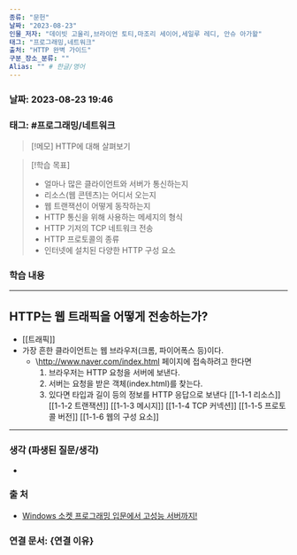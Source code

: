 ```yaml
---
종류: "문헌"
날짜: "2023-08-23"
인물_저자: "데이빗 고울리,브라이언 토티,마조리 세이어,세일루 레디, 안슈 아가왈"
태그: "프로그래밍,네트워크"
출처: "HTTP 완벽 가이드"
구분_장소_분류: ""
Alias: "" # 한글/영어
---
```


### 날짜: 2023-08-23 19:46
### 태그: #프로그래밍/네트워크

>[!메모]
> HTTP에 대해 살펴보기 

>[!학습 목표]
>- 얼마나 많은 클라이언트와 서버가 통신하는지
>- 리소스(웹 콘텐츠)는 어디서 오는지
>- 웹 트랜잭션이 어떻게 동작하는지
>- HTTP 통신을 위해 사용하는 메세지의 형식
>- HTTP 기저의 TCP 네트워크 전송
>- HTTP 프로토콜의 종류
>- 인터넷에 설치된 다양한 HTTP 구성 요소
### 학습 내용
---
## HTTP는 웹 트래픽을 어떻게 전송하는가?
- [[트래픽]]
- 가장 흔한 클라이언트는 웹 브라우저(크롬, 파이어폭스 등)이다.
	- \http://www.naver.com/index.html 페이지에 접속하려고 한다면
		1. 브라우저는 HTTP 요청을 서버에 보낸다.
		2. 서버는 요청을 받은 객체(index.html)를 찾는다.
		3. 있다면 타입과 길이 등의 정보를 HTTP 응답으로 보낸다
[[1-1-1 리소스]]
[[1-1-2 트랜잭션]]
[[1-1-3 메시지]]
[[1-1-4 TCP 커넥션]]
[[1-1-5 프로토콜 버전]]
[[1-1-6 웹의 구성 요소]]

---
### 생각 (파생된 질문/생각)
- 
### 출 처
- [Windows 소켓 프로그래밍 입문에서 고성능 서버까지! ](https://www.inflearn.com/course/%EC%9C%88%EB%8F%84%EC%9A%B0-%EC%86%8C%EC%BC%93-%EC%9E%85%EB%AC%B8-%EA%B3%A0%EC%84%B1%EB%8A%A5-%EC%84%9C%EB%B2%84)

### 연결 문서: {연결 이유}
